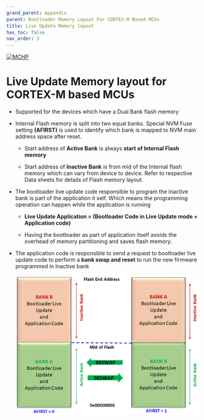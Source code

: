 ```yaml
---
grand_parent: Appendix
parent: Bootloader Memory Layout For CORTEX-M Based MCUs
title: Live Update Memory layout
has_toc: false
nav_order: 3
---
```


[![MCHP](https://www.microchip.com/ResourcePackages/Microchip/assets/dist/images/logo.png)](https://www.microchip.com)

# Live Update Memory layout for CORTEX-M based MCUs

- Supported for the devices which have a Dual Bank flash memory

- Internal Flash memory is split into two equal banks. Special NVM Fuse setting **(AFIRST)** is used to identify which bank is mapped to NVM main address space after reset.

    - Start address of **Active Bank** is always **start of Internal Flash memory**

    - Start address of **Inactive Bank** is from mid of the Internal flash memory which can vary from device to device. Refer to respective Data sheets for details of Flash memory layout.

- The bootloader live update code responsible to program the inactive bank is part of the application it self. Which means the programming operation can happen while the application is running
    - **Live Update Application = (Bootloader Code in Live Update mode + Application code)**

    - Having the bootloader as part of application itself avoids the overhead of memory partitioning and saves flash memory.

- The application code is responsible to send a request to bootloader live update code to perform a **bank swap and reset** to run the new firmware programmed in Inactive bank

    <p align="center">
        <img src = "./images/arm_live_update_memory_layout.png"/>
    </p>
